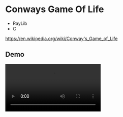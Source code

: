 # Conways Game Of Life 
- RayLib
- C

https://en.wikipedia.org/wiki/Conway's_Game_of_Life

## Demo 

![](gol.mov)
